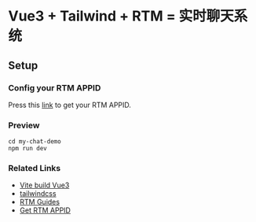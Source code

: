 # Vue3 + Tailwind + RTM = 实时聊天系统

## Setup

### Config your RTM APPID

Press this [link](https://docs.anyrtc.io/cn/AnyRTCCloud/console/manage_projects#%E8%8E%B7%E5%8F%96app-id) to get your RTM APPID.

### Preview

```
cd my-chat-demo
npm run dev
```

### Related Links

- [Vite build Vue3](https://vitejs.cn/guide/#%E6%90%AD%E5%BB%BA%E7%AC%AC%E4%B8%80%E4%B8%AA-vite-%E9%A1%B9%E7%9B%AE)
- [tailwindcss](https://www.tailwindcss.cn/docs/installation)
- [RTM Guides](https://docs.anyrtc.io/cn/RealTimeMessage/quickstart/setup/messaging_web)
- [Get RTM APPID](https://docs.anyrtc.io/cn/AnyRTCCloud/console/manage_projects#%E8%8E%B7%E5%8F%96app-id)
